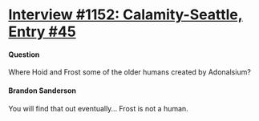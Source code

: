 # [Interview #1152: Calamity-Seattle, Entry #45](https://www.theoryland.com/intvmain.php?i=1152#45)

#### Question

Where Hoid and Frost some of the older humans created by Adonalsium?

#### Brandon Sanderson

You will find that out eventually… Frost is not a human.

